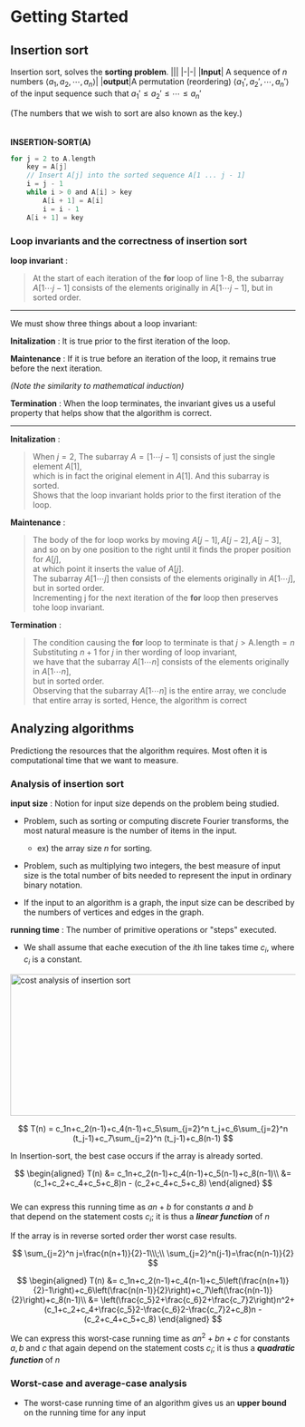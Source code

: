 # Getting Started

## **Insertion sort**

Insertion sort, solves the **sorting problem**.
|||
|-|-|
|**Input**| A sequence of $n$ numbers $\langle a_1,a_2,\cdots,a_n\rangle$|
|**output**|A permutation (reordering) $\langle a_1',a_2',\cdots,a_n'\rangle$ of the input sequence such that $a_1'\le a_2'\le \cdots\le a_n'$  

(The numbers that we wish to sort are also known as the key.)  
<br></br>
**INSERTION-SORT(A)**  
```c
for j = 2 to A.length
    key = A[j]
    // Insert A[j] into the sorted sequence A[1 ... j - 1]
    i = j - 1
    while i > 0 and A[i] > key
        A[i + 1] = A[i]
        i = i - 1
    A[i + 1] = key
```

### **Loop invariants and the correctness of insertion sort**

**loop invariant** :  
> At the start of each iteration of the **for** loop of line 1-8, the subarray $A[1 \cdots j-1]$ consists of the elements originally in $A[1 \cdots j-1]$, but in sorted order.  

---
We must show three things about a loop invariant:  

**Initalization** : It is true prior to the first iteration of the loop.

**Maintenance** : If it is true before an iteration of the loop, it remains true before the next iteration.  

*(Note the similarity to mathematical induction)*

**Termination** : When the loop terminates, the invariant gives us a useful property that helps show that the algorithm is correct.  

---

**Initalization** :  
> When $j=2$, The subarray $A = [1 \cdots j-1]$ consists of just the single element $A[1]$,  
> which is in fact the original element in $A[1]$. And this subarray is sorted.  
> Shows that the loop invariant holds prior to the first iteration of the loop.  

**Maintenance** :
> The body of the for loop works by moving $A[j-1], A[j-2], A[j-3]$,  
> and so on by one position to the right until it finds the proper position for $A[j]$,   
> at which point it inserts the value of $A[j]$.  
> The subarray $A[1\cdots j]$ then consists of the elements originally in $A[1\cdots j]$, but in sorted order.  
> Incrementing j for the next iteration of the **for** loop then preserves tohe loop invariant.  

**Termination** : 
> The condition causing the **for** loop to terminate is that $j > \text{A.length} = n$  
> Substituting $n+1$ for $j$ in ther wording of loop invariant,  
> we have that the subarray $A[1\cdots n]$ consists of the elements originally in $A[1 \cdots n]$,  
> but in sorted order.  
> Observing that the subarray $A[1\cdots n]$ is the entire array, we conclude that entire array is sorted, Hence, the algorithm is correct  

## **Analyzing algorithms**  

Predictiong the resources that the algorithm requires. Most often it is computational time that we want to measure.  

### **Analysis of insertion sort**

**input size** : Notion for input size depends on the problem being studied.
- Problem, such as sorting or computing discrete Fourier transforms, the most natural measure is the number of items in the input.
  - ex) the array size $n$ for sorting.

- Problem, such as multiplying two integers, the best measure of input size is the total number of bits needed to represent the input in ordinary binary notation.

- If the input to an algorithm is a graph, the input size can be described by the numbers of vertices and edges in the graph.

**running time** : The number of primitive operations or "steps" executed.

- We shall assume that eache execution of the $i$th line takes time $c_i$, where $c_i$ is a constant.

<img src="./insertion_sort_analysis.png" alt="cost analysis of insertion sort" width=600 height=250></img>

$$
T(n) = c_1n+c_2(n-1)+c_4(n-1)+c_5\sum_{j=2}^n t_j+c_6\sum_{j=2}^n (t_j-1)+c_7\sum_{j=2}^n (t_j-1)+c_8(n-1)
$$  

In Insertion-sort, the best case occurs if the array is already sorted.  

$$
\begin{aligned}
T(n) &= c_1n+c_2(n-1)+c_4(n-1)+c_5(n-1)+c_8(n-1)\\
&= (c_1+c_2+c_4+c_5+c_8)n - (c_2+c_4+c_5+c_8) 
\end{aligned}
$$  
We can express this running time as $an+b$ for constants $a$ and $b$  
that depend on the statement costs $c_i$; it is thus a ***linear function*** of $n$  

If the array is in reverse sorted order ther worst case results.

$$
\sum_{j=2}^n j=\frac{n(n+1)}{2}-1\\\;\\
\sum_{j=2}^n(j-1)=\frac{n(n-1)}{2}
$$  

$$
\begin{aligned}
T(n) &= c_1n+c_2(n-1)+c_4(n-1)+c_5\left(\frac{n(n+1)}{2}-1\right)+c_6\left(\frac{n(n-1)}{2}\right)+c_7\left(\frac{n(n-1)}{2}\right)+c_8(n-1)\\
&= \left(\frac{c_5}2+\frac{c_6}2+\frac{c_7}2\right)n^2+(c_1+c_2+c_4+\frac{c_5}2-\frac{c_6}2-\frac{c_7}2+c_8)n - (c_2+c_4+c_5+c_8) 
\end{aligned}
$$  

We can express this worst-case running time as $an^2+bn+c$ for constants $a, b$ and $c$ that again depend on the statement costs $c_i$; it is thus a ***quadratic function*** of $n$

### **Worst-case and average-case analysis**  

- The worst-case running time of an algorithm gives us an **upper bound** on the running time for any input